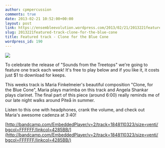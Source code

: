 ```yaml
---
author: cpmpercussion
comments: true
date: 2013-02-21 10:52:00+00:00
layout: post
link: https://ensembleevolution.wordpress.com/2013/02/21/2013221featured-track-clone-for-the-blue-cone/
slug: 2013221featured-track-clone-for-the-blue-cone
title: Featured track - Clone for the Blue Cone
wordpress_id: 190
---
```


![](https://ensembleevolution.files.wordpress.com/2013/02/8def4-8469308127_27af4f9ba8_b.jpg)


To celebrate the release of "Sounds from the Treetops" we're going to feature one track each week! It's free to play below and if you like it, it costs just $1 to download for keeps.

This weeks track is Maria Finkelmeier's beautiful composition "Clone, for the Blue Cone", Maria plays marimba on this track and Angela Shankar plays clarinet. The final part of this piece (around 6:00) really reminds me of our late night walks around Piteå in summer.

Listen to this one with headphones, crank the volume, and check out Maria's awesome cadenza at 3:40!

[http://bandcamp.com/EmbeddedPlayer/v=2/track=1848110323/size=venti/bgcol=FFFFFF/linkcol=4285BB/](http://bandcamp.com/EmbeddedPlayer/v=2/track=1848110323/size=venti/bgcol=FFFFFF/linkcol=4285BB/)